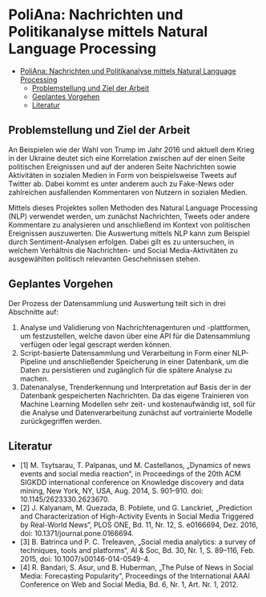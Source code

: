 # PoliAna: Nachrichten und Politikanalyse mittels Natural Language Processing

- [PoliAna: Nachrichten und Politikanalyse mittels Natural Language Processing](#poliana-nachrichten-und-politikanalyse-mittels-natural-language-processing)
  - [Problemstellung und Ziel der Arbeit](#problemstellung-und-ziel-der-arbeit)
  - [Geplantes Vorgehen](#geplantes-vorgehen)
  - [Literatur](#literatur)

## Problemstellung und Ziel der Arbeit

An Beispielen wie der Wahl von Trump im Jahr 2016 und aktuell dem Krieg in der Ukraine deutet sich eine Korrelation
zwischen auf der einen Seite politischen Ereignissen und auf der anderen Seite Nachrichten sowie Aktivitäten in sozialen
Medien in Form von beispielsweise Tweets auf Twitter ab. Dabei kommt es unter anderem auch zu Fake-News oder zahlreichen
ausfallenden Kommentaren von Nutzern in sozialen Medien.

Mittels dieses Projektes sollen Methoden des Natural Language Processing (NLP) verwendet werden, um zunächst
Nachrichten, Tweets oder andere Kommentare zu analysieren und anschließend im Kontext von politischen Ereignissen
auszuwerten. Die Auswertung mittels NLP kann zum Beispiel durch Sentiment-Analysen erfolgen. Dabei gilt es zu
untersuchen, in welchem Verhältnis die Nachrichten- und Social Media-Aktivitäten zu ausgewählten politisch relevanten
Geschehnissen stehen.

## Geplantes Vorgehen

Der Prozess der Datensammlung und Auswertung teilt sich in drei Abschnitte auf:

1. Analyse und Validierung von Nachrichtenagenturen und -plattformen, um festzustellen, welche davon über eine API für
   die Datensammlung verfügen oder legal gescrapt werden können.
2. Script-basierte Datensammlung und Verarbeitung in Form einer NLP-Pipeline und anschließender Speicherung in einer
   Datenbank, um die Daten zu persistieren und zugänglich für die spätere Analyse zu machen.
3. Datenanalyse, Trenderkennung und Interpretation auf Basis der in der Datenbank gespeicherten Nachrichten. Da das
   eigene Trainieren von Machine Learning Modellen sehr zeit- und kostenaufwändig ist, soll für die Analyse und
   Datenverarbeitung zunächst auf vortrainierte Modelle zurückgegriffen werden.

## Literatur

- [1] M. Tsytsarau, T. Palpanas, und M. Castellanos, „Dynamics of news events and social media reaction“, in Proceedings
  of the 20th ACM SIGKDD international conference on Knowledge discovery and data mining, New York, NY, USA, Aug. 2014,
  S. 901–910. doi: 10.1145/2623330.2623670.
- [2] J. Kalyanam, M. Quezada, B. Poblete, und G. Lanckriet, „Prediction and Characterization of High-Activity Events in
  Social Media Triggered by Real-World News“, PLOS ONE, Bd. 11, Nr. 12, S. e0166694, Dez. 2016, doi:
  10.1371/journal.pone.0166694.
- [3] B. Batrinca und P. C. Treleaven, „Social media analytics: a survey of techniques, tools and platforms“, AI & Soc,
  Bd. 30, Nr. 1, S. 89–116, Feb. 2015, doi: 10.1007/s00146-014-0549-4.
- [4] R. Bandari, S. Asur, und B. Huberman, „The Pulse of News in Social Media: Forecasting Popularity“, Proceedings of
  the International AAAI Conference on Web and Social Media, Bd. 6, Nr. 1, Art. Nr. 1, 2012.

